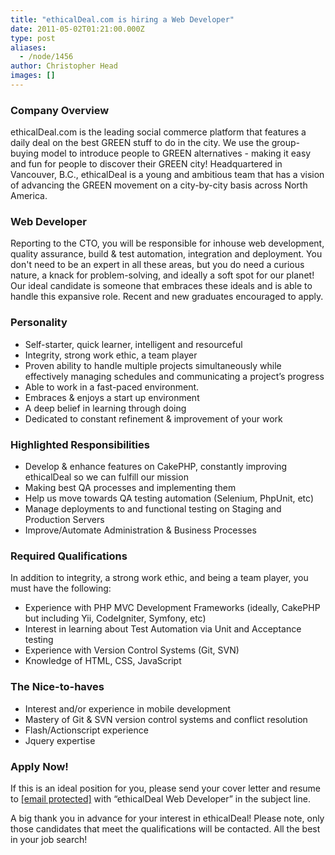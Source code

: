 ```yaml
---
title: "ethicalDeal.com is hiring a Web Developer"
date: 2011-05-02T01:21:00.000Z
type: post
aliases:
  - /node/1456
author: Christopher Head
images: []
---
```


<div class="field field-name-body field-type-text-with-summary field-label-hidden"><div class="field-items"><div class="field-item even"><h3>Company Overview</h3>
<p>ethicalDeal.com is the leading social commerce platform that features a daily deal on the best GREEN stuff to do in the city. We use the group-buying model to introduce people to GREEN alternatives - making it easy and fun for people to discover their GREEN city! Headquartered in Vancouver, B.C., ethicalDeal is a young and ambitious team that has a vision  of advancing the GREEN movement on a city-by-city basis across North America.</p>
<h3>Web Developer</h3>
<p>Reporting to the CTO, you will be responsible for inhouse web development, quality assurance, build &amp; test automation, integration and deployment. You don&apos;t need to be an expert in all these areas, but you do need a curious nature, a knack for problem-solving, and ideally a soft spot for our planet! Our ideal candidate is someone that embraces these ideals and is able to handle this expansive role. Recent and new graduates encouraged to apply.</p>
<h3>Personality</h3>
<ul>
<li>Self-starter, quick learner, intelligent and resourceful</li>
<li>Integrity, strong work ethic, a team player</li>
<li>Proven ability to handle multiple projects simultaneously while effectively managing schedules and communicating a project&#x2019;s progress</li>
<li>Able to work in a fast-paced environment.</li>
<li>Embraces &amp; enjoys a start up environment</li>
<li>A deep belief in learning through doing</li>
<li>Dedicated to constant refinement &amp; improvement of your work</li>
</ul>
<h3>Highlighted Responsibilities</h3>
<ul>
<li>Develop &amp; enhance features on CakePHP, constantly improving ethicalDeal so we can fulfill our mission</li>
<li>Making best QA processes and implementing them</li>
<li>Help us move towards QA testing automation (Selenium, PhpUnit, etc)</li>
<li>Manage deployments to and functional testing on Staging and Production Servers</li>
<li>Improve/Automate Administration &amp; Business Processes</li>
</ul>
<h3>Required Qualifications</h3>
<p>In addition to integrity, a strong work ethic, and being a team player, you must have the following:</p>
<ul>
<li>Experience with PHP MVC Development Frameworks (ideally, CakePHP but including Yii, CodeIgniter, Symfony, etc)</li>
<li>Interest in learning about Test Automation via Unit and Acceptance testing</li>
<li>Experience with Version Control Systems (Git, SVN)</li>
<li>Knowledge of HTML, CSS, JavaScript</li>
</ul>
<h3>The Nice-to-haves</h3>
<ul>
<li>Interest and/or experience in mobile development</li>
<li>Mastery of Git &amp; SVN version control systems and conflict resolution</li>
<li>Flash/Actionscript experience</li>
<li>Jquery expertise</li>
</ul>
<h3>Apply Now!</h3>
<p>If this is an ideal position for you, please send your cover letter and resume to <a href="/cdn-cgi/l/email-protection#3b6f52567b5e4f5352585a577f5e5a5715585456"><span class="__cf_email__" data-cfemail="17437e7a5772637f7e74767b5372767b3974787a">[email&#xA0;protected]</span></a> with &#x201C;ethicalDeal Web Developer&#x201D; in the subject line.</p>
<p>A big thank you in advance for your interest in ethicalDeal! Please note, only those candidates that meet the qualifications will be contacted. All the best in your job search!</p>
</div></div></div>    <footer>
          </footer>

